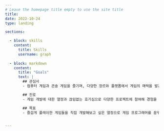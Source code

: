 ```yaml
---
# Leave the homepage title empty to use the site title
title:
date: 2022-10-24
type: landing

sections:

  - block: skills
    content:
      title: Skills
      username: graph
  
  - block: markdown
    content:
      title: "Goals"
      text: |
        ## 관심사
        - 컴퓨터 게임과 콘솔 게임을 즐기며, 다양한 장르와 플랫폼에서 게임의 매력을 발견하는 것을 좋아합니다. 특히 각 플랫폼의 특성에 맞는 게임 디자인과 플레이 경험을 분석하는 데 관심이 있습니다. 컴퓨터 게임에서는 온라인 멀티플레이와 커뮤니티를 통한 상호작용이, 콘솔 게임에서는 게임패드의 감각적인 조작과 몰입감 있는 스토리텔링이 매력적이라고 느낍니다. 이러한 경험을 바탕으로, 컴퓨터와 콘솔 양쪽에서 유저들이 즐길 수 있는 게임을 만들어보고 싶습니다.

        ## 진로
        - 게임 개발에 대한 열정과 끊임없는 호기심으로 다양한 프로젝트에 참여해 경험을 쌓고 싶습니다. 부트캠프에 참여하여 기술 역량을 향상시키고, 협업 경험을 통해 팀 기반 개발의 중요성을 배우고자 합니다. 이를 통해 게임 개발에 필요한 기술과 커뮤니케이션 능력을 갖추어 다양한 게임 회사에서 활약하고 싶습니다. 특히, 넥슨, 넷마블, 엔씨소프트와 같은 국내 게임 업계의 선두주자 회사에 입사하여 창의적인 프로젝트에 참여하는 것이 목표입니다. 이 회사들의 탄탄한 게임 개발 경험과 세계적으로 사랑받는 타이틀을 통해 플레이어에게 즐거움을 선사하고, 자신의 실력을 발전시키는 기회를 얻고자 합니다.

        ## 목표
        - 즐겁게 플레이한 게임들을 직접 개발해보고 싶은 열정으로 게임 프로그래머를 꿈꾸고 있습니다. 넥슨, 넷마블, 엔씨소프트와 같은 한국의 선도 게임 기업에 입사하여 신기하고 재미있는 게임을 개발하는 구성원이 되는 것이 큰 목표입니다. 또한, 국내에서 쌓은 개발 경험을 바탕으로 더 나아가 일본의 닌텐도와 같은 글로벌 기업에서도 일하며, 다양한 문화와 유저층을 고려한 게임을 개발하고 싶습니다. 최종적으로는, 게임을 통해 전 세계의 사람들에게 즐거움과 영감을 주는 개발자가 되는 것이 꿈입니다.


---
```







